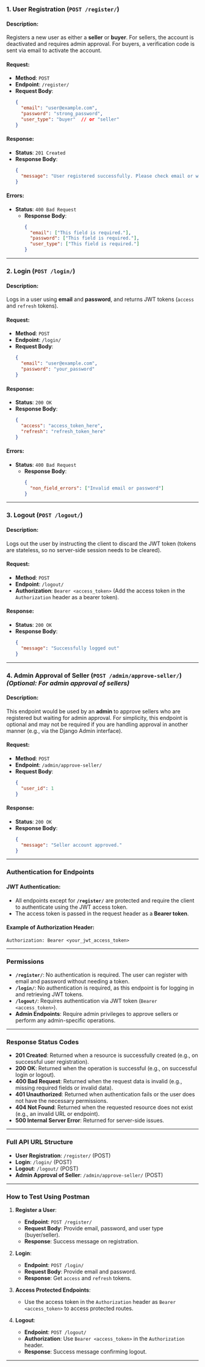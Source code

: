 ### **1. User Registration (`POST /register/`)**

#### **Description**:
Registers a new user as either a **seller** or **buyer**. For sellers, the account is deactivated and requires admin approval. For buyers, a verification code is sent via email to activate the account.

#### **Request**:
- **Method**: `POST`
- **Endpoint**: `/register/`
- **Request Body**:
  ```json
  {
    "email": "user@example.com",
    "password": "strong_password",
    "user_type": "buyer"  // or "seller"
  }
  ```

#### **Response**:
- **Status**: `201 Created`
- **Response Body**:
  ```json
  {
    "message": "User registered successfully. Please check email or wait for approval."
  }
  ```

#### **Errors**:
- **Status**: `400 Bad Request`
  - **Response Body**:
    ```json
    {
      "email": ["This field is required."],
      "password": ["This field is required."],
      "user_type": ["This field is required."]
    }
    ```

---

### **2. Login (`POST /login/`)**

#### **Description**:
Logs in a user using **email** and **password**, and returns JWT tokens (`access` and `refresh` tokens).

#### **Request**:
- **Method**: `POST`
- **Endpoint**: `/login/`
- **Request Body**:
  ```json
  {
    "email": "user@example.com",
    "password": "your_password"
  }
  ```

#### **Response**:
- **Status**: `200 OK`
- **Response Body**:
  ```json
  {
    "access": "access_token_here",
    "refresh": "refresh_token_here"
  }
  ```

#### **Errors**:
- **Status**: `400 Bad Request`
  - **Response Body**:
    ```json
    {
      "non_field_errors": ["Invalid email or password"]
    }
    ```

---

### **3. Logout (`POST /logout/`)**

#### **Description**:
Logs out the user by instructing the client to discard the JWT token (tokens are stateless, so no server-side session needs to be cleared).

#### **Request**:
- **Method**: `POST`
- **Endpoint**: `/logout/`
- **Authorization**: `Bearer <access_token>` (Add the access token in the `Authorization` header as a bearer token).

#### **Response**:
- **Status**: `200 OK`
- **Response Body**:
  ```json
  {
    "message": "Successfully logged out"
  }
  ```

---

### **4. Admin Approval of Seller (`POST /admin/approve-seller/`)** *(Optional: For admin approval of sellers)*

#### **Description**:
This endpoint would be used by an **admin** to approve sellers who are registered but waiting for admin approval. For simplicity, this endpoint is optional and may not be required if you are handling approval in another manner (e.g., via the Django Admin interface).

#### **Request**:
- **Method**: `POST`
- **Endpoint**: `/admin/approve-seller/`
- **Request Body**:
  ```json
  {
    "user_id": 1
  }
  ```

#### **Response**:
- **Status**: `200 OK`
- **Response Body**:
  ```json
  {
    "message": "Seller account approved."
  }
  ```

---

### **Authentication for Endpoints**

#### **JWT Authentication**:
- All endpoints except for **`/register/`** are protected and require the client to authenticate using the JWT access token.
- The access token is passed in the request header as a **Bearer token**.

#### **Example of Authorization Header**:
```http
Authorization: Bearer <your_jwt_access_token>
```

---

### **Permissions**

- **`/register/`**: No authentication is required. The user can register with email and password without needing a token.
- **`/login/`**: No authentication is required, as this endpoint is for logging in and retrieving JWT tokens.
- **`/logout/`**: Requires authentication via JWT token (`Bearer <access_token>`).
- **Admin Endpoints**: Require admin privileges to approve sellers or perform any admin-specific operations.

---

### **Response Status Codes**

- **201 Created**: Returned when a resource is successfully created (e.g., on successful user registration).
- **200 OK**: Returned when the operation is successful (e.g., on successful login or logout).
- **400 Bad Request**: Returned when the request data is invalid (e.g., missing required fields or invalid data).
- **401 Unauthorized**: Returned when authentication fails or the user does not have the necessary permissions.
- **404 Not Found**: Returned when the requested resource does not exist (e.g., an invalid URL or endpoint).
- **500 Internal Server Error**: Returned for server-side issues.

---

### **Full API URL Structure**

- **User Registration**: `/register/` (POST)
- **Login**: `/login/` (POST)
- **Logout**: `/logout/` (POST)
- **Admin Approval of Seller**: `/admin/approve-seller/` (POST)

---

### **How to Test Using Postman**

1. **Register a User**:
   - **Endpoint**: `POST /register/`
   - **Request Body**: Provide email, password, and user type (buyer/seller).
   - **Response**: Success message on registration.

2. **Login**:
   - **Endpoint**: `POST /login/`
   - **Request Body**: Provide email and password.
   - **Response**: Get `access` and `refresh` tokens.

3. **Access Protected Endpoints**:
   - Use the access token in the `Authorization` header as `Bearer <access_token>` to access protected routes.

4. **Logout**:
   - **Endpoint**: `POST /logout/`
   - **Authorization**: Use `Bearer <access_token>` in the `Authorization` header.
   - **Response**: Success message confirming logout.

---
